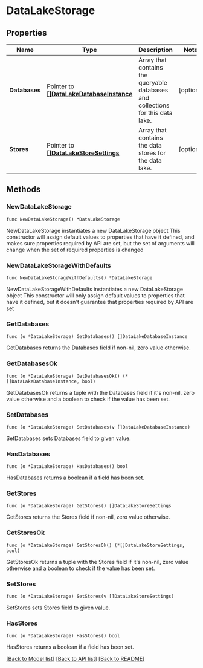 # DataLakeStorage

## Properties

Name | Type | Description | Notes
------------ | ------------- | ------------- | -------------
**Databases** | Pointer to [**[]DataLakeDatabaseInstance**](DataLakeDatabaseInstance.md) | Array that contains the queryable databases and collections for this data lake. | [optional] 
**Stores** | Pointer to [**[]DataLakeStoreSettings**](DataLakeStoreSettings.md) | Array that contains the data stores for the data lake. | [optional] 

## Methods

### NewDataLakeStorage

`func NewDataLakeStorage() *DataLakeStorage`

NewDataLakeStorage instantiates a new DataLakeStorage object
This constructor will assign default values to properties that have it defined,
and makes sure properties required by API are set, but the set of arguments
will change when the set of required properties is changed

### NewDataLakeStorageWithDefaults

`func NewDataLakeStorageWithDefaults() *DataLakeStorage`

NewDataLakeStorageWithDefaults instantiates a new DataLakeStorage object
This constructor will only assign default values to properties that have it defined,
but it doesn't guarantee that properties required by API are set

### GetDatabases

`func (o *DataLakeStorage) GetDatabases() []DataLakeDatabaseInstance`

GetDatabases returns the Databases field if non-nil, zero value otherwise.

### GetDatabasesOk

`func (o *DataLakeStorage) GetDatabasesOk() (*[]DataLakeDatabaseInstance, bool)`

GetDatabasesOk returns a tuple with the Databases field if it's non-nil, zero value otherwise
and a boolean to check if the value has been set.

### SetDatabases

`func (o *DataLakeStorage) SetDatabases(v []DataLakeDatabaseInstance)`

SetDatabases sets Databases field to given value.

### HasDatabases

`func (o *DataLakeStorage) HasDatabases() bool`

HasDatabases returns a boolean if a field has been set.

### GetStores

`func (o *DataLakeStorage) GetStores() []DataLakeStoreSettings`

GetStores returns the Stores field if non-nil, zero value otherwise.

### GetStoresOk

`func (o *DataLakeStorage) GetStoresOk() (*[]DataLakeStoreSettings, bool)`

GetStoresOk returns a tuple with the Stores field if it's non-nil, zero value otherwise
and a boolean to check if the value has been set.

### SetStores

`func (o *DataLakeStorage) SetStores(v []DataLakeStoreSettings)`

SetStores sets Stores field to given value.

### HasStores

`func (o *DataLakeStorage) HasStores() bool`

HasStores returns a boolean if a field has been set.


[[Back to Model list]](../README.md#documentation-for-models) [[Back to API list]](../README.md#documentation-for-api-endpoints) [[Back to README]](../README.md)



